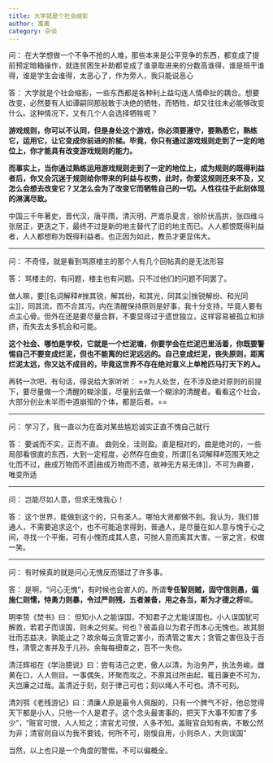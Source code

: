 ```yaml
---
title: 大学就是个社会缩影
author: 寓庸
category: 杂谈
---
```

问：
在大学想做一个不争不抢的人难，那些本来是公平竞争的东西，都变成了提前预定暗箱操作，就连贫困生补助都变成了谁录取进来的分数高谁得，谁是班干谁得，谁是学生会谁得，太恶心了，作为旁人，我只能说恶心

答：
大学就是个社会缩影，一些东西都是各种利上益勾连人情牵扯的耦合。想要改变，必然要有人如谭嗣同那般敢于决绝的牺牲，而牺牲，却又往往未必能够改变什么。这种情况下，又有几个人会选择牺牲呢？

**游戏规则，你可以不认同，但是身处这个游戏，你必须要遵守，要熟悉它，熟练它，运用它，让它变成你前进的阶梯。毕竟，你只有通过游戏规则走到了一定的地位上，你才能具有改变游戏规则的能力。**

**而事实上，当你通过熟练运用游戏规则走到了一定的地位上，成为规则的既得利益者后，你又会沉迷于规则给你带来的利益与权势，此时，你爱这规则还来不及，又怎么会想去改变它？又怎么会为了改变它而牺牲自己的一切。人性往往于此刻体现的淋漓尽致。**

 中国三千年著史，晋代汉，唐平隋，清灭明，严嵩杀夏言，徐阶伏高拱，张四维斗张居正，更迭之下，最终不过是新的地主替代了旧的地主而已。人人都恨既得利益者，人人都想称为既得利益者。也正因为如此，教员才更显伟大。
 
 ---
 问：
不奇怪，就是看到骂原楼主的那个人有几个回帖真的是无法形容
 
答：
骂楼主的，有问题，楼主也有问题。只不过他们的问题不同罢了。

做人嘛，要[[名词解释#挫其锐，解其纷，和其光，同其尘|挫锐解纷、和光同尘]]，同其流，而不合其污。内在清醒保持原则是好事，我十分支持，毕竟人要有点主心骨。但外在还是要尽量合群，不要显得过于遗世独立，这样容易被孤立和排挤，而失去太多机会和可能。

**这个社会、哪怕是学校，它就是一个烂泥塘，你要学会在烂泥巴里活着，你既要警惕自己不要变成烂泥，但也不能离的烂泥远远的。自己变成烂泥，丧失原则，距离烂泥太远，你又达不成目的，毕竟这世界不存在绝对意义上单枪匹马打天下的人。**

再转一次吧，有句话，得说给大家听听： ==为人处世，在不涉及绝对原则的前提下，要尽量做一个清醒的糊涂蛋，尽量别去做一个糊涂的清醒者。看看这个社会，大部分创业未半而中道崩殂的个体，都是后者。==

---
问：
学习了，我一直以为在面对某些尴尬诚实正直不愧自己就行

答：
要诚而不实，正而不直。
曲则全，洼则盈。直是相对的，曲是绝对的，一些局部看很直的东西，大到一定程度，必然存在曲变，所谓[[名词解释#范围天地之化而不过，曲成万物而不遗|曲成万物而不遗，故神无方易无体]]，不可为典要，唯变所适

---
问：
岂能尽如人意，但求无愧我心！

答：
这个世界，能做到这个的，只有圣人。哪怕大贤都做不到。我认为，我们普通人，不需要追求这个，也不可能追求得到，普通人，是尽量在如人意与愧于心之间，寻找一个平衡。可有小愧而成其人意，可抛人意而离其大害。一家之言，权做一笑。

---
问：
有时候真的就是问心无愧反而错过了许多事。

答：
是啊，“问心无愧”，有时候也会害人的。所谓**专任智则贼，固守信则愚，偏施仁则懦，恃勇力则暴，令过严则残，五者兼备，用之各当，斯为才德之将**嘛。

明李贽《焚书》曰： 但知小人之能误国，不知君子之尤能误国也。小人误国犹可解救，若君子而误国，则未之何矣。何也？彼盖自以为君子而本心无愧也。故其胆壮而志益决，孰能止之？故余每云贪管之害小，而清管之害大；贪管之害但及于百性，清管之害并及于儿孙。余每每细查之，百不一失也。 

清汪辉祖在《学治臆说》曰：尝有洁己之吏，傲人以清，为治务严，执法务峻。雌黄在口，人人侧目。一事偶失，环聚而攻之。不原其过所由起，辄日廉吏不可为，夫岂廉之过哉。盖清近于刻，刻于律己可也；刻以绳人不可也。清不可刻。 

清刘鹗《老残游记》曰：清廉人原是最令人佩服的，只有一个脾气不好，他总觉得天下都是小人，只他一个人是君子。这个念头最害事的，把天下大事不知害了多少”，“赃官可恨，人人知之；清官尤可恨，人多不知。盖赃官自知有病，不敢公然为非；清官则自以为我不要钱，何所不可，刚愎自用，小则杀人，大则误国”

当然，以上也只是一个角度的警惕，不可以偏概全。